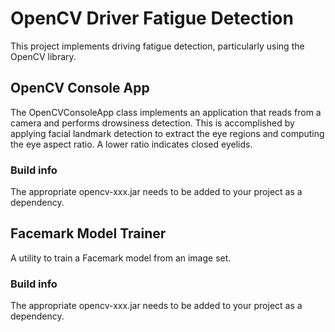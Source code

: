 # OpenCV Driver Fatigue Detection
This project implements driving fatigue detection, particularly using the OpenCV library.

## OpenCV Console App
The OpenCVConsoleApp class implements an application that reads from a camera and performs drowsiness detection. This is accomplished by applying facial landmark detection to extract the eye regions and computing the eye aspect ratio. A lower ratio indicates closed eyelids.

### Build info
The appropriate opencv-xxx.jar needs to be added to your project as a dependency.

## Facemark Model Trainer
A utility to train a Facemark model from an image set.

### Build info
The appropriate opencv-xxx.jar needs to be added to your project as a dependency.
